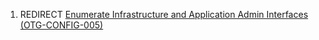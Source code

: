 1.  REDIRECT [Enumerate Infrastructure and Application Admin Interfaces
    (OTG-CONFIG-005)](Enumerate_Infrastructure_and_Application_Admin_Interfaces_\(OTG-CONFIG-005\) "wikilink")